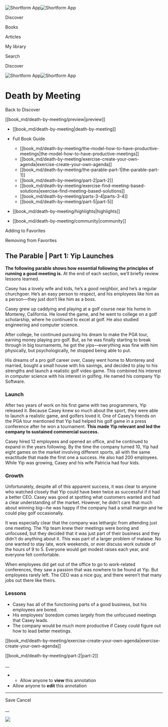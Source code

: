 ![Shortform App](/img/logo.36a2399e.svg)![Shortform App](/img/logo-dark.70c1b072.svg)

Discover

Books

Articles

My library

Search

Discover

![Shortform App](/img/logo.36a2399e.svg)![Shortform App](/img/logo-dark.70c1b072.svg)

# Death by Meeting

Back to Discover

[[book_md/death-by-meeting/preview|preview]]

  * [[book_md/death-by-meeting|death-by-meeting]]
  * Full Book Guide

    * [[book_md/death-by-meeting/the-model-how-to-have-productive-meetings|the-model-how-to-have-productive-meetings]]
    * [[book_md/death-by-meeting/exercise-create-your-own-agenda|exercise-create-your-own-agenda]]
    * [[book_md/death-by-meeting/the-parable-part-1|the-parable-part-1]]
    * [[book_md/death-by-meeting/part-2|part-2]]
    * [[book_md/death-by-meeting/exercise-find-meeting-based-solutions|exercise-find-meeting-based-solutions]]
    * [[book_md/death-by-meeting/parts-3-4|parts-3-4]]
    * [[book_md/death-by-meeting/part-5|part-5]]
  * [[book_md/death-by-meeting/highlights|highlights]]
  * [[book_md/death-by-meeting/community|community]]



Adding to Favorites 

Removing from Favorites 

## The Parable | Part 1: Yip Launches

**The following parable shows how essential following the principles of running a good meeting is.** At the end of each section, we’ll briefly review lessons learned.

Casey has a lovely wife and kids, he’s a good neighbor, and he’s a regular churchgoer. He’s an easy person to respect, and his employees like him as a person—they just don’t like him as a boss.

Casey grew up caddying and playing at a golf course near his home in Monterey, California. He loved the game, and he went to college on a golf scholarship, where he continued to excel at golf. He also studied engineering and computer science.

After college, he continued pursuing his dream to make the PGA tour, earning money playing pro golf. But, as he was finally starting to break through in big tournaments, he got the yips—everything was fine with him physically, but psychologically, he stopped being able to put.

His dreams of a pro golf career over, Casey went home to Monterey and married, bought a small house with his savings, and decided to play to his strengths and launch a realistic golf video game. This combined his interest in computer science with his interest in golfing. He named his company Yip Software.

### Launch

After two years of work on his first game with two programmers, Yip released it. Because Casey knew so much about the sport, they were able to launch a realistic game, and golfers loved it. One of Casey’s friends on the PGA tour mentioned that Yip had helped his golf game in a press conference after he won a tournament. **This made Yip relevant and led the company to sustained commercial success.**

Casey hired 12 employees and opened an office, and he continued to expand in the years following. By the time the company turned 10, Yip had eight games on the market involving different sports, all with the same exactitude that made the first one a success. He also had 200 employees. While Yip was growing, Casey and his wife Patricia had four kids.

### Growth

Unfortunately, despite all of this apparent success, it was clear to anyone who watched closely that Yip could have been twice as successful if it had a better CEO. Casey was good at spotting what customers wanted and had a clear understanding of the market. However, he didn’t care that much about winning big—he was happy if the company had a small margin and he could play golf occasionally.

It was especially clear that the company was lethargic from attending just one meeting. The Yip team knew their meetings were boring and unfocused, but they decided that it was just part of their business and they didn’t do anything about it. This was part of a larger problem of malaise. No one wanted to stay late, work weekends, or ever discuss work outside of the hours of 9 to 5. Everyone would get modest raises each year, and everyone felt comfortable.

When employees did get out of the office to go to work-related conferences, they saw a passion that was nowhere to be found at Yip. But employees rarely left. The CEO was a nice guy, and there weren’t that many jobs out there like theirs.

### Lessons

  * Casey has all of the functioning parts of a good business, but his employees are bored.
  * His employees’ boredom comes largely from the unfocused meetings that Casey leads.
  * The company would be much more productive if Casey could figure out how to lead better meetings. 



[[book_md/death-by-meeting/exercise-create-your-own-agenda|exercise-create-your-own-agenda]]

[[book_md/death-by-meeting/part-2|part-2]]

__

  *   * Allow anyone to **view** this annotation
  * Allow anyone to **edit** this annotation



* * *

Save Cancel

__




![](https://bat.bing.com/action/0?ti=56018282&Ver=2&mid=26e77aaa-8f8e-4198-a739-d7b9c96f4136&sid=49fff5b0636c11eeb9c611038afc8668&vid=4a005010636c11ee80c703d4c4a7acd5&vids=0&msclkid=N&pi=0&lg=en-US&sw=800&sh=600&sc=24&nwd=1&tl=Shortform%20%7C%20Death%20by%20Meeting&p=https%3A%2F%2Fwww.shortform.com%2Fapp%2Fbook%2Fdeath-by-meeting%2Fthe-parable-part-1&r=&lt=464&evt=pageLoad&sv=1&rn=274136)
